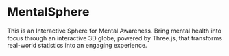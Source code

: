 # MentalSphere
This is an Interactive Sphere for Mental Awareness. Bring mental health into focus through an interactive 3D globe, powered by Three.js, that transforms real-world statistics into an engaging experience.

